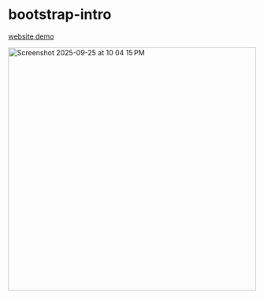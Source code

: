 # bootstrap-intro

[website demo](https://devliwa.github.io/bootstrap-intro/) 

<img width="503" height="493" alt="Screenshot 2025-09-25 at 10 04 15 PM" src="https://github.com/user-attachments/assets/594abed0-f8c4-4a81-876d-f7ff306ad12b" />
